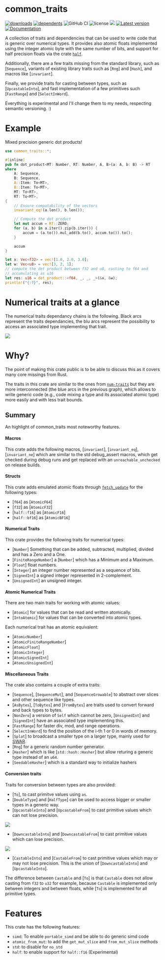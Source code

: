 # common_traits
[![downloads](https://img.shields.io/crates/d/common_traits)](https://crates.io/crates/common_traits)
[![dependents](https://img.shields.io/librariesio/dependents/cargo/common_traits)](https://crates.io/crates/common_traits/reverse_dependencies)
![GitHub CI](https://github.com/zommiommy/common_traits/actions/workflows/rust.yml/badge.svg)
![license](https://img.shields.io/crates/l/common_traits)
[![](https://tokei.rs/b1/github/zommiommy/common_traits?type=Rust,Python)](https://github.com/zommiommy/common_traits)
[![Latest version](https://img.shields.io/crates/v/common_traits.svg)](https://crates.io/crates/common_traits)
[![Documentation](https://docs.rs/common_traits/badge.svg)](https://docs.rs/common_traits)
 
A collection of traits and dependencies that can be used to write code
that is generic over numerical types. It provides also atomic floats
implemented using the integer atomic byte with the same number of bits,
and support for half precision floats via the crate [`half`](https://crates.io/crates/half).

Additionally, there are a few traits
missing from the standard library, such as [`Sequence`], variants
of existing library traits such as [`Rng`] and [`Hash`], and macros like 
[`invariant`].

Finally, we provide traits for casting between types, such as [`UpcastableInto`],
and fast implementation of a few primitives such [`FastRange`] and [`SelectInWord`].

Everything is experimental and I'll change them to my needs, respecting
semantic versioning. :)

# Example
Mixed precision generic dot products!
```rust
use common_traits::*;

#[inline]
pub fn dot_product<MT: Number, RT: Number, A, B>(a: A, b: B) -> RT
where
    A: Sequence,
    B: Sequence,
    A::Item: To<MT>,
    B::Item: To<MT>,
    MT: To<RT>,
    RT: To<MT>,
{
    // Ensure compatability of the vectors
    invariant_eq!(a.len(), b.len());

    // Compute the dot product
    let mut accum = RT::ZERO;
    for (a, b) in a.iter().zip(b.iter()) {
        accum = (a.to()).mul_add(b.to(), accum.to()).to();
    }

    accum
}

let x: Vec<f32> = vec![1.0, 2.0, 3.0];
let w: Vec<u8> = vec![3, 2, 1];
// compute the dot product between f32 and u8, casting to f64 and
// accumulating as u16
let res: u16 = dot_product::<f64, _, _, _>(&x, &w);
println!("{:?}", res);
```

# Numerical traits at a glance
The numerical traits dependancy chains is the following. 
Black arcs represent the traits dependancies, the blu arcs represent the 
possibility to access an associated type implementing that trait.

![](https://raw.githubusercontent.com/zommiommy/common_traits/main/img/deps.svg)

# Why?
The point of making this crate public is to be able to discuss this
as it covers many core missings from Rust.

The traits in this crate are similar to the ones from 
[`num-traits`](https://docs.rs/num-traits/latest/num_traits/)
but they are more interconnected (the blue arcs in the previous graph), which allows to write generic code
(e.g., code mixing a type and its associated atomic type) more easily
and with less trait bounds.

## Summary
An highlight of common_traits most noteworthy features.

#### Macros
This crate adds the following macros, [`invariant`], [`invariant_eq`], [`invariant_ne`]
which are similar to the std debug_assert macros, which get checked during debug
runs and get replaced with an `unreachable_unchecked` on release builds. 

#### Structs
This crate adds emulated atomic floats through [`fetch_update`](`core::sync::atomic::AtomicU32::fetch_update`)
for the following types:
- [`f64`] as [`AtomicF64`]
- [`f32`] as [`AtomicF32`]
- [`half::f16`] as [`AtomicF16`]
- [`half::bf16`] as [`AtomicBF16`]

#### Numerical Traits
This crate provides the following traits for numerical types:
- [`Number`] Something that can be added, subtracted, multiplied, divided and 
    has a Zero and a One.
- [`FiniteRangeNumber`] a [`Number`] which has a Minimum and a Maximum.
- [`Float`] float numbers.
- [`Integer`] an integer number represented as a sequence of bits.
- [`SignedInt`] a signed integer represented in 2-complement.
- [`UnsignedInt`] an unsigned integer.

#### Atomic Numerical Traits
There are two main traits for working with atomic values:
- [`Atomic`] for values that can be read and written atomically.
- [`IntoAtomic`] for values that can be converted into atomic types.

Each numerical trait has an atomic equivalent:
- [`AtomicNumber`]
- [`AtomicFiniteRangeNumber`]
- [`AtomicFloat`]
- [`AtomicInteger`]
- [`AtomicSignedInt`]
- [`AtomicUnsignedInt`]

#### Miscellaneous Traits
The crate also contains a couple of extra traits:
- [`Sequence`], [`SequenceMut`], and [`SequenceGrowable`] to abstract over 
    slices and other sequence like types.
- [`AsBytes`], [`ToBytes`] and [`FromBytes`] are traits used to convert forward
    and back types to bytes.
- [`NonZero`] a version of `Self` which cannot be zero, [`UnsignedInt`] and 
    [`SignedInt`] have an associated type implementing this.
- [`FastRange`] for faster div, mod, and range operations.
- [`SelectInWord`] to find the position of the i-th 1 or 0 in words of memory.
- [`Splat`] to broadcast a smaller type on a larger type, mainly used for 
    [SWAR](https://en.wikipedia.org/wiki/SWAR).
- [`Rng`] for a generic random number generator.
- [`Hasher`] which is like [`std::hash::Hasher`] but allow returing a generic 
    type instead of an `u64`.
- [`SeedableHasher`] which is a standard way to initialize hashers

#### Conversion traits
Traits for conversion between types are also provided:
- [`To`], to cast primitve values using `as`.
- [`DoubleType`] and [`HalfType`] can be used to access bigger or smaller
    types in a generic way.
- [`UpcastableInto`] and [`UpcastableFrom`] to cast primitive values which 
    can not lose precision.

![](https://raw.githubusercontent.com/zommiommy/common_traits/main/img/upcast.svg)

- [`DowncastableInto`] and [`DowncastableFrom`] to cast primitive values which 
    can lose precision.

![](https://raw.githubusercontent.com/zommiommy/common_traits/main/img/downcast.svg)

- [`CastableInto`] and [`CastableFrom`] to cast primitive values which may or may not lose precision.
    This is the union of [`DowncastableInto`] and [`UpcastableInto`].

The difference between `Castable` and [`To`] is that `Castable` does not
allow casting from `f32` to `u32` for example,
because `Castable` is implemented only between integers and between floats,
while [`To`] is implemented for all primitive types.

# Features
This crate has the following features:
- `simd`: To enable `portable_simd` and be able to do generic simd code
- `atomic_from_mut`: to add the `get_mut_slice` and `from_mut_slice` methods
- `std`: to disable for `no_std`
- `half`: to enable support for `half::f16` (Experimental)
